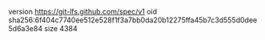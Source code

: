 version https://git-lfs.github.com/spec/v1
oid sha256:6f404c7740ee512e528f1f3a7bb0da20b12275ffa45b7c3d555d0dee5d6a3e84
size 4384
